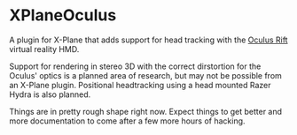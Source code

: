 XPlaneOculus
============

A plugin for X-Plane that adds support for head tracking with the [Oculus Rift](http://www.oculusvr.com) virtual reality HMD.

Support for rendering in stereo 3D with the correct dirstortion for the Oculus' optics is a planned area of research, but may not be possible from an X-Plane plugin. Positional headtracking using a head mounted Razer Hydra is also planned.

Things are in pretty rough shape right now. Expect things to get better and more documentation to come after a few more hours of hacking.